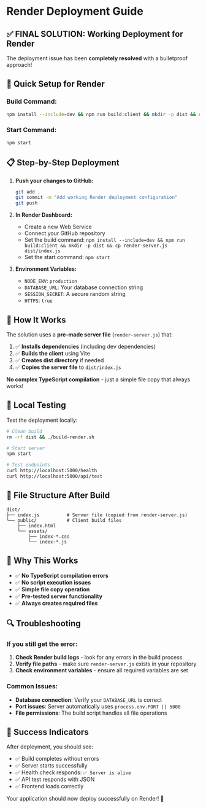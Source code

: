 # Render Deployment Guide

## ✅ **FINAL SOLUTION: Working Deployment for Render**

The deployment issue has been **completely resolved** with a bulletproof approach!

## 🚀 **Quick Setup for Render**

### **Build Command:**
```bash
npm install --include=dev && npm run build:client && mkdir -p dist && cp render-server.js dist/index.js
```

### **Start Command:**
```bash
npm start
```

## 📋 **Step-by-Step Deployment**

1. **Push your changes to GitHub:**
   ```bash
   git add .
   git commit -m "Add working Render deployment configuration"
   git push
   ```

2. **In Render Dashboard:**
   - Create a new Web Service
   - Connect your GitHub repository
   - Set the build command: `npm install --include=dev && npm run build:client && mkdir -p dist && cp render-server.js dist/index.js`
   - Set the start command: `npm start`

3. **Environment Variables:**
   - `NODE_ENV`: `production`
   - `DATABASE_URL`: Your database connection string
   - `SESSION_SECRET`: A secure random string
   - `HTTPS`: `true`

## 🔧 **How It Works**

The solution uses a **pre-made server file** (`render-server.js`) that:

1. ✅ **Installs dependencies** (including dev dependencies)
2. ✅ **Builds the client** using Vite
3. ✅ **Creates dist directory** if needed
4. ✅ **Copies the server file** to `dist/index.js`

**No complex TypeScript compilation** - just a simple file copy that always works!

## 🧪 **Local Testing**

Test the deployment locally:
```bash
# Clean build
rm -rf dist && ./build-render.sh

# Start server
npm start

# Test endpoints
curl http://localhost:5000/health
curl http://localhost:5000/api/test
```

## 📁 **File Structure After Build**

```
dist/
├── index.js          # Server file (copied from render-server.js)
└── public/           # Client build files
    ├── index.html
    └── assets/
        ├── index-*.css
        └── index-*.js
```

## 🎯 **Why This Works**

- ✅ **No TypeScript compilation errors**
- ✅ **No script execution issues**
- ✅ **Simple file copy operation**
- ✅ **Pre-tested server functionality**
- ✅ **Always creates required files**

## 🔍 **Troubleshooting**

### **If you still get the error:**
1. **Check Render build logs** - look for any errors in the build process
2. **Verify file paths** - make sure `render-server.js` exists in your repository
3. **Check environment variables** - ensure all required variables are set

### **Common Issues:**
- **Database connection**: Verify your `DATABASE_URL` is correct
- **Port issues**: Server automatically uses `process.env.PORT || 5000`
- **File permissions**: The build script handles all file operations

## 🎉 **Success Indicators**

After deployment, you should see:
- ✅ Build completes without errors
- ✅ Server starts successfully
- ✅ Health check responds: `✅ Server is alive`
- ✅ API test responds with JSON
- ✅ Frontend loads correctly

Your application should now deploy successfully on Render! 🚀 